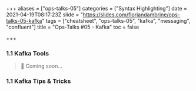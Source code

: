 +++
aliases = ["ops-talks-05"]
categories = ["Syntax Highlighting"]
date = 2021-04-19T08:17:23Z
slide = "https://slides.com/floriandambrine/ops-talks-05-kafka"
tags = ["cheatsheet", "ops-talks-05", "kafka", "messaging", "confluent"]
title = "Ops-Talks #05 - Kafka"
toc = false

+++
### 1.1 Kafka Tools

> :crossed_fingers: Coming soon...

<!--more-->

### 1.1 Kafka Tips & Tricks